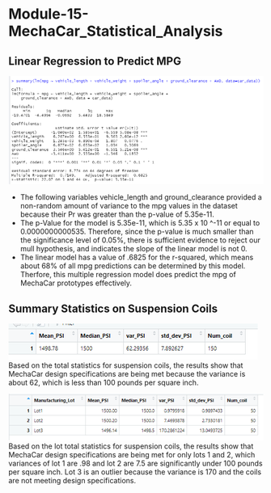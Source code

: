 # Module-15-MechaCar_Statistical_Analysis

## Linear Regression to Predict MPG
![Image](https://github.com/cstern28/Module-15-MechaCar_Statistical_Analysis/blob/main/deliv1_image.png)

- The following variables vehicle_length and ground_clearance provided a non-random amount of variance to the mpg values in the dataset because their Pr was greater than the p-value of 5.35e-11.
- The p-Value for the model is 5.35e-11, which is 5.35 x 10 ^-11 or equal to 0.0000000000535. Therefore, since the p-value is much smaller than the significance level of 0.05%, there is sufficient evidence to reject our mull hypothesis, and indicates the slope of the linear model is not 0.
- The linear model has a value of .6825 for the r-squared, which means about 68% of all mpg predictions can be determined by this model. Therfore, this multiple regression model does predict the mpg of MechaCar prototypes effectively.

## Summary Statistics on Suspension Coils
![Image](https://github.com/cstern28/Module-15-MechaCar_Statistical_Analysis/blob/main/deliv2_image1.png)
Based on the total statistics for suspension coils, the results show that MechaCar design specifications are being met because the variance is about 62, which is less than 100 pounds per square inch.

![Image](https://github.com/cstern28/Module-15-MechaCar_Statistical_Analysis/blob/main/deliv2_image2.png)
Based on the lot total statistics for suspension coils, the results show that MechaCar design specifications are being met for only lots 1 and 2, which variances of lot 1 are .98 and lot 2 are 7.5 are significantly under 100 pounds per square inch. Lot 3 is an outlier because the variance is 170 and the coils are not meeting design specifications.


